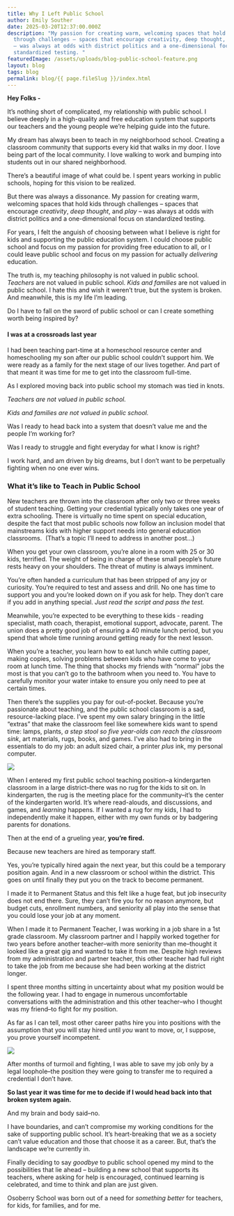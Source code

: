 ```yaml
---
title: Why I Left Public School
author: Emily Souther
date: 2025-03-20T12:37:00.000Z
description: "My passion for creating warm, welcoming spaces that hold kids
  through challenges – spaces that encourage creativity, deep thought, and play
  – was always at odds with district politics and a one-dimensional focus on
  standardized testing. "
featuredImage: /assets/uploads/blog-public-school-feature.png
layout: blog
tags: blog
permalink: blog/{{ page.fileSlug }}/index.html
---
```

**Hey Folks -** 

It’s nothing short of complicated, my relationship with public school. I believe deeply in a high-quality and free education system that supports our teachers and the young people we’re helping guide into the future. 

My dream has always been to teach in my neighborhood school. Creating a classroom community that supports every kid that walks in my door. I love being part of the local community. I love walking to work and bumping into students out in our shared neighborhood. 

There’s a beautiful image of what could be. I spent years working in public schools, hoping for this vision to be realized. 

But there was always a dissonance. My passion for creating warm, welcoming spaces that hold kids through challenges – spaces that encourage *creativity*, *deep thought*, and *play* – was always at odds with district politics and a one-dimensional focus on standardized testing. 

For years, I felt the anguish of choosing between what I believe is right for kids and supporting the public education system. I could choose public school and focus on my passion for providing free education to all, or I could leave public school and focus on my passion for actually *delivering* education.

The truth is, my teaching philosophy is not valued in public school. *Teachers* are not valued in public school. *Kids and families* are not valued in public school. I hate this and wish it weren’t true, but the system is broken. And meanwhile, this is my life I’m leading. 

Do I have to fall on the sword of public school or can I create something worth being inspired by? 

#### **I was at a crossroads last year**

I had been teaching part-time at a homeschool resource center and homeschooling my son after our public school couldn’t support him. We were ready as a family for the next stage of our lives together. And part of that meant it was time for me to get into the classroom full-time. 

As I explored moving back into public school my stomach was tied in knots. 

*Teachers are not valued in public school.* 

*Kids and families are not valued in public school.*  

Was I ready to head back into a system that doesn’t value me and the people I’m working for? 

Was I ready to struggle and fight everyday for what I know is right? 

I work hard, and am driven by big dreams, but I don’t want to be perpetually fighting when no one ever wins. 

### **What it’s like to Teach in Public School** 

New teachers are thrown into the classroom after only two or three weeks of student teaching. Getting your credential typically only takes one year of extra schooling. There is virtually no time spent on special education, despite the fact that most public schools now follow an inclusion model that mainstreams kids with higher support needs into general education classrooms.  (That’s a topic I’ll need to address in another post…)

When you get your own classroom, you’re alone in a room with 25 or 30 kids, terrified. The weight of being in charge of these small people’s future rests heavy on your shoulders. The threat of mutiny is always imminent. 

You’re often handed a curriculum that has been stripped of any joy or curiosity. You’re required to test and assess and drill. No one has time to support you and you’re looked down on if you ask for help. They don’t care if you add in anything special. *Just read the script and pass the test.* 

Meanwhile, you’re expected to be everything to these kids - reading specialist, math coach, therapist, emotional support, advocate, parent. The union does a pretty good job of ensuring a 40 minute lunch period, but you spend that whole time running around getting ready for the next lesson. 

When you’re a teacher, you learn how to eat lunch while cutting paper, making copies, solving problems between kids who have come to your room at lunch time. The thing that shocks my friends with “normal” jobs the most is that you can’t go to the bathroom when you need to. You have to carefully monitor your water intake to ensure you only need to pee at certain times. 

Then there’s the supplies you pay for out-of-pocket. Because you’re passionate about teaching, and the public school classroom is a sad, resource-lacking place. I’ve spent my own salary bringing in the little “extras” that make the classroom feel like somewhere kids want to spend time: lamps, plants, *a step stool so five year-olds can reach the classroom sink*, art materials, rugs, books, and games. I’ve also had to bring in the essentials to do my job: an adult sized chair, a printer *plus* ink, my personal computer. 

![](/assets/uploads/copy-of-copy-of-copy-of-photobanner.png)

When I entered my first public school teaching position–a kindergarten classroom in a large district–there was no rug for the kids to sit on. In kindergarten, the rug is the meeting place for the community–it’s the center of the kindergarten world. It’s where read-alouds, and discussions, and games, and *learning* happens. If I wanted a rug for my kids, I had to independently make it happen, either with my own funds or by badgering parents for donations. 

Then at the end of a grueling year, **you’re fired.** 

Because new teachers are hired as temporary staff. 

Yes, you’re typically hired again the next year, but this could be a temporary position again. And in a new classroom or school within the district. This goes on until finally they put you on the track to become permanent. 

I made it to Permanent Status and this felt like a huge feat, but job insecurity does not end there. Sure, they can’t fire you for no reason anymore, but budget cuts, enrollment numbers, and seniority all play into the sense that you could lose your job at any moment. 

When I made it to Permanent Teacher, I was working in a job share in a 1st grade classroom. My classroom partner and I happily worked together for two years before another teacher–with more seniority than me–thought it looked like a great gig and wanted to take it from me. Despite high reviews from my administration and partner teacher, this other teacher had full right to take the job from me because she had been working at the district longer. 

I spent three months sitting in uncertainty about what my position would be the following year. I had to engage in numerous uncomfortable conversations with the administration and this other teacher–who I thought was my friend–to fight for my position. 

As far as I can tell, most other career paths hire you into positions with the assumption that you will stay hired until *you* want to move, or, I suppose, you prove yourself incompetent. 

![](/assets/uploads/copy-of-copy-of-photobanner-1-.png)

After months of turmoil and fighting, I was able to save my job only by a legal loophole–the position they were going to transfer me to required a credential I don’t have. 

**So last year it was time for me to decide if I would head back into that broken system again.** 

And my brain and body said–no. 

I have boundaries, and can’t compromise my working conditions for the sake of supporting public school. It’s heart-breaking that we as a society can’t value education and those that choose it as a career. But, that’s the landscape we’re currently in. 

Finally deciding to say *goodbye* to public school opened my mind to the possibilities that lie ahead – building a new school that supports its teachers, where asking for help is encouraged, continued learning is celebrated, and time to think and plan are just given. 

Osoberry School was born out of a need for *something better* for teachers, for kids, for families, and for me.
